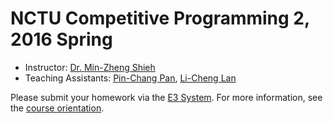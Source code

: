 # NCTU Competitive Programming 2, 2016 Spring

+   Instructor: [Dr. Min-Zheng Shieh](mailto:mzshieh@nctu.edu.tw)
+   Teaching Assistants: [Pin-Chang Pan](http://codeforces.com/profile/leopan0922), [Li-Cheng Lan](http://codeforces.com/profile/lclan)

Please submit your homework via the [E3 System](https://dcpc.nctu.edu.tw/).
For more information, see the [course orientation](2016_cp2_orientation.pdf).